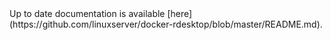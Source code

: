 <!-- DO NOT EDIT THIS FILE MANUALLY -->
<!-- Please read https://github.com/linuxserver/docker-rdesktop/blob/ubuntu-openbox/.github/CONTRIBUTING.md -->Up to date documentation is available [here](https://github.com/linuxserver/docker-rdesktop/blob/master/README.md).
